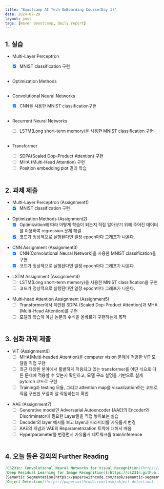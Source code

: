 ```yaml
---
title: "Boostcamp AI Tech OnBoarding Course(Day 1)"
date: 2024-07-29
layout: post
tags: [Naver Boostcamp, daily report]
---
```


## 1. 실습

* Multi-Layer Perceptron
	- [x] MNIST classification 구현
<br><br>

* Optimization Methods
<br><br>

* Convolutional Neural Networks
	- [x] CNN을 사용한 MNIST classification구현
<br><br>

* Recurrent Neural Networks
	- [ ] LSTM(Long short-term memory)을 사용한 MNIST classification 구현
<br><br>

* Transformer
	- [ ] SDPA(Scaled Dop-Product Attention) 구현
	- [ ] MHA (Multi-Head Attention) 구현
  - [ ] Position embedding plot 결과 학습
<br><br>

## 2. 과제 제출

* Multi-Layer Perceptron (Assignment1)
	- [x] MNIST classification 구현
<br><br>

* Optimization Methods (Assignment2)
	- [x] Optimization에 따라 어떻게 학습이 되는지 직접 알아보기 위해 주어진 데이터를 이용하여 regression 문제 해결
 	- [x] 코드가 정상적으로 실행된다면 일정 epoch마다 그래프가 나온다.
<br><br>

* CNN Assignment (Assignment3)
	- [x] CNN(Convolutional Neural Network)을 사용한 MNIST classification을 구현
 	- [x] 코드가 정상적으로 실행된다면 일정 epoch마다 그래프가 나온다.
<br><br>

* LSTM Assignment (Assignment4)
	- [ ] LSTM(Long short-term memory)을 사용한 MNIST classification을 구현
 	- [ ] 코드가 정상적으로 실행된다면 일정 epoch마다 그래프가 나온다.
<br><br>

* Multi-head Attention Assignment (Assignment5)
	- [ ] Transformer에서 제안된 SDPA (Scaled Dop-Product Attention)과 MHA (Multi-Head Attention)를 구현
 	- [ ] 모델의 학습이 아닌 논문의 수식을 올바르게 구현하는게 목적
<br><br>
	
## 3. 심화 과제 제출

* ViT (Assignment6)
	- [ ] MHA(Multi-headed Attention)을 computer vision 문제에 적용한 ViT 모델을 직접 구현
 	- [ ] 최근 다양한 분야에서 활발하게 적용되고 있는 transformer를 어떤 식으로 다른 문제에 적용할 수 있는지 확인하고, 모델 구조 설명을 기반으로 실제 pytorch 코드로 구현
	- [ ] Training과 testing 모듈, 그리고 attention map을 visualization하는 코드로 직접 구현한 모델이 잘 작동하는지 확인
<br><br>

* AAE (Assignment7)
	- [ ] Generative model인 Adversarial Autoencoder (AAE)의 Encoder와 Discriminator에 필요한 Layer들을 직접 쌓아보는 실습
 	- [ ] Decoder의 layer 예시를 보고 layer과 파라미터를 자유롭게 변경
	- [ ] AAE의 개념과 VAE의 Reparametrization 트릭에 대해서 배움
 	- [ ] Hyperparameter를 변경면서 자유롭게 네트워크를 train/inference 
<br><br>

## 4. 오늘 들은 강의의 Further Reading

```markdown
[CS231n: Convolutional Neural Networks for Visual Recognition](https://cs231n.github.io/)
[Deep Residual Learning for Image Recognition]([https://cs231n.github.io/](https://arxiv.org/abs/1512.03385)
[Semantic Segmentation(https://paperswithcode.com/task/semantic-segmentation)
[Object Detection](https://paperswithcode.com/task/object-detection)
```
<br><br>


